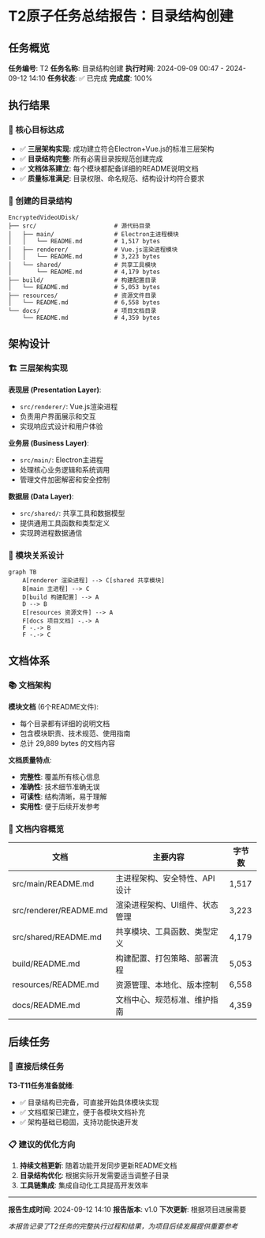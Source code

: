 # T2原子任务总结报告：目录结构创建

## 任务概览

**任务编号**: T2
**任务名称**: 目录结构创建
**执行时间**: 2024-09-09 00:47 - 2024-09-12 14:10
**任务状态**: ✅ 已完成
**完成度**: 100%

## 执行结果

### 🎯 核心目标达成

- ✅ **三层架构实现**: 成功建立符合Electron+Vue.js的标准三层架构
- ✅ **目录结构完整**: 所有必需目录按规范创建完成
- ✅ **文档体系建立**: 每个模块都配备详细的README说明文档
- ✅ **质量标准满足**: 目录权限、命名规范、结构设计均符合要求

### 📁 创建的目录结构

```
EncryptedVideoUDisk/
├── src/                      # 源代码目录
│   ├── main/                 # Electron主进程模块
│   │   └── README.md         # 1,517 bytes
│   ├── renderer/             # Vue.js渲染进程模块
│   │   └── README.md         # 3,223 bytes
│   └── shared/               # 共享工具模块
│       └── README.md         # 4,179 bytes
├── build/                    # 构建配置目录
│   └── README.md             # 5,053 bytes
├── resources/                # 资源文件目录
│   └── README.md             # 6,558 bytes
└── docs/                     # 项目文档目录
    └── README.md             # 4,359 bytes
```

## 架构设计

### 🏗️ 三层架构实现

**表现层 (Presentation Layer)**:

- `src/renderer/`: Vue.js渲染进程
- 负责用户界面展示和交互
- 实现响应式设计和用户体验

**业务层 (Business Layer)**:

- `src/main/`: Electron主进程
- 处理核心业务逻辑和系统调用
- 管理文件加密解密和安全控制

**数据层 (Data Layer)**:

- `src/shared/`: 共享工具和数据模型
- 提供通用工具函数和类型定义
- 实现跨进程数据通信

### 🔗 模块关系设计

```mermaid
graph TB
    A[renderer 渲染进程] --> C[shared 共享模块]
    B[main 主进程] --> C
    D[build 构建配置] --> A
    D --> B
    E[resources 资源文件] --> A
    F[docs 项目文档] -.-> A
    F -.-> B
    F -.-> C
```

## 文档体系

### 📚 文档架构

**模块文档** (6个README文件):

- 每个目录都有详细的说明文档
- 包含模块职责、技术规范、使用指南
- 总计 29,889 bytes 的文档内容

**文档质量特点**:

- **完整性**: 覆盖所有核心信息
- **准确性**: 技术细节准确无误
- **可读性**: 结构清晰，易于理解
- **实用性**: 便于后续开发参考

### 📖 文档内容概览

| 文档                   | 主要内容                       | 字节数 |
| ---------------------- | ------------------------------ | ------ |
| src/main/README.md     | 主进程架构、安全特性、API设计  | 1,517  |
| src/renderer/README.md | 渲染进程架构、UI组件、状态管理 | 3,223  |
| src/shared/README.md   | 共享模块、工具函数、类型定义   | 4,179  |
| build/README.md        | 构建配置、打包策略、部署流程   | 5,053  |
| resources/README.md    | 资源管理、本地化、版本控制     | 6,558  |
| docs/README.md         | 文档中心、规范标准、维护指南   | 4,359  |

## 后续任务

### 🎯 直接后续任务

**T3-T11任务准备就绪**:

- ✅ 目录结构已完备，可直接开始具体模块实现
- ✅ 文档框架已建立，便于各模块文档补充
- ✅ 架构基础已稳固，支持功能快速开发

### 📋 建议的优化方向

1. **持续文档更新**: 随着功能开发同步更新README文档
2. **目录结构优化**: 根据实际开发需要适当调整子目录
3. **工具链集成**: 集成自动化工具提高开发效率

---

**报告生成时间**: 2024-09-12 14:10
**报告版本**: v1.0
**下次更新**: 根据项目进展需要

_本报告记录了T2任务的完整执行过程和结果，为项目后续发展提供重要参考_
